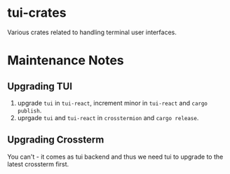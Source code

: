 # tui-crates

Various crates related to handling terminal user interfaces.

# Maintenance Notes

## Upgrading TUI

1. upgrade `tui` in `tui-react`, increment minor in `tui-react`  and `cargo publish`.
1. uprgade `tui` and `tui-react` in `crosstermion` and `cargo release`.


## Upgrading Crossterm

You can't - it comes as tui backend and thus we need tui to upgrade to the latest crossterm first.
